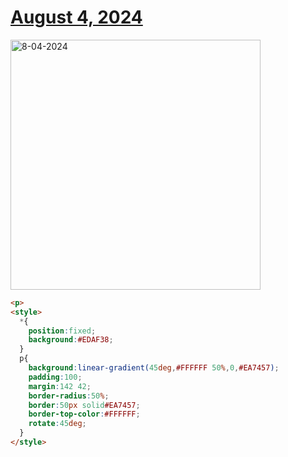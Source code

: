 # [August 4, 2024](https://cssbattle.dev/play/uiEyyCd92kg8ouRGqyZh)

<img src="https://firebasestorage.googleapis.com/v0/b/cssbattleapp.appspot.com/o/user%2Fe6YbeBahWNPT7VpE2rE2p85byxa2%2Ftargets%2Ftarget_4V06izm@2x.png?alt=media" width="400" alt="8-04-2024" />

```html
<p>
<style>
  *{
    position:fixed;
    background:#EDAF38;
  }
  p{
    background:linear-gradient(45deg,#FFFFFF 50%,0,#EA7457);
    padding:100;
    margin:142 42;
    border-radius:50%;
    border:50px solid#EA7457;
    border-top-color:#FFFFFF;
    rotate:45deg;
  }
</style>
```
